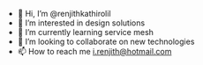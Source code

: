 - 👋 Hi, I’m @renjithkathirolil
- 👀 I’m interested in design solutions
- 🌱 I’m currently learning service mesh
- 💞️ I’m looking to collaborate on new technologies 
- 📫 How to reach me i.renjith@hotmail.com

<!---
renjithkathirolil/renjithkathirolil is a ✨ special ✨ repository because its `README.md` (this file) appears on your GitHub profile.
You can click the Preview link to take a look at your changes.
--->
